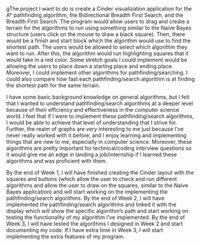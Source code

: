 gThe project I want to do is create a Cinder visualization application for the A* pathfinding 
algorithm, the Bidirectional Breadth First Search, and the Breadth First Search. The program would 
allow users to drag and create a terrain for the algorithms to run using something similar to the 
Naive Bayes structure (users click on the mouse to draw a black square). Then, there would be a 
finish and start block which the algorithm would use to find the shortest path. The users would be 
allowed to select which algorithm they want to run. After this, the algorithm would run highlighting 
squares that it would take in a red color. Some stretch goals I could implement would be allowing 
the users to place down a starting place and ending place. Moreover, I could implement other 
algorithms for pathfinding/searching. I could also compare how fast each pathfinding/search algorithm
 is at finding the shortest path for the same terrain. 

I have some basic background knowledge on general algorithms, but I felt that I wanted to understand 
pathfinding/search algorithms at a deeper level because of their efficiency and effectiveness in the 
computer science world. I feel that if I were to implement these pathfinding/search algorithms, I 
would be able to achieve that level of understanding that I strive for. Further, the realm of graphs 
are very interesting to me just because I’ve never really worked with it before, and I enjoy learning 
and implementing things that are new to me, especially in computer science.  Moreover, these 
algorithms are pretty important for technical/coding interview questions so it would give me an edge 
in landing a job/internship if I learned these algorithms and was proficient with them.

By the end of Week 1, I will have finished creating the Cinder layout with the squares and buttons 
(which allow the user to check and run different algorithms and allow the user to draw on the 
squares, similar to the Naive Bayes application) and will start working on the implementing the 
pathfinding/search algorithms. By the end of Week 2, I will have implemented the pathfinding/search 
algorithms and linked it with the display which will show the specific algorithm’s path and start 
working on testing the functionality of my algorithm I’ve implemented. By the end of Week 3, I will 
have tested the algorithms I designed in Week 2 and start documenting my code. If I have extra time 
in Week 3, I will start implementing the extra features of my program. 




